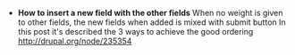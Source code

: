 * **How to insert a new field with the other fields**
When no weight is given to other fields, the new fields when added is mixed with submit button 
In this post it's described the 3 ways to achieve the good ordering 
http://drupal.org/node/235354